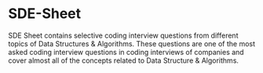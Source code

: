 # SDE-Sheet

SDE Sheet contains selective coding interview questions from different topics of Data Structures & Algorithms. 
These questions are one of the most asked coding interview questions in coding interviews of companies and cover
almost all of the concepts related to Data Structure & Algorithms.
